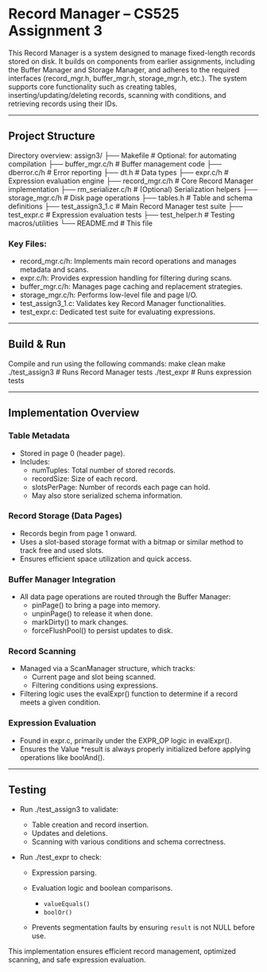 # Record Manager – CS525 Assignment 3

This Record Manager is a system designed to manage fixed-length records stored on disk. It builds on components from earlier assignments, including the Buffer Manager and Storage Manager, and adheres to the required interfaces (record_mgr.h, buffer_mgr.h, storage_mgr.h, etc.). The system supports core functionality such as creating tables, inserting/updating/deleting records, scanning with conditions, and retrieving records using their IDs.

---

## Project Structure

Directory overview:
assign3/
├── Makefile              # Optional: for automating compilation
├── buffer_mgr.c/h        # Buffer management code
├── dberror.c/h           # Error reporting
├── dt.h                  # Data types
├── expr.c/h              # Expression evaluation engine
├── record_mgr.c/h        # Core Record Manager implementation
├── rm_serializer.c/h     # (Optional) Serialization helpers
├── storage_mgr.c/h       # Disk page operations
├── tables.h              # Table and schema definitions
├── test_assign3_1.c      # Main Record Manager test suite
├── test_expr.c           # Expression evaluation tests
├── test_helper.h         # Testing macros/utilities
└── README.md             # This file

### Key Files:
- record_mgr.c/h: Implements main record operations and manages metadata and scans.
- expr.c/h: Provides expression handling for filtering during scans.
- buffer_mgr.c/h: Manages page caching and replacement strategies.
- storage_mgr.c/h: Performs low-level file and page I/O.
- test_assign3_1.c: Validates key Record Manager functionalities.
- test_expr.c: Dedicated test suite for evaluating expressions.

---

## Build & Run

Compile and run using the following commands:
make clean
make
./test_assign3    # Runs Record Manager tests
./test_expr       # Runs expression tests

---

## Implementation Overview

### Table Metadata
- Stored in page 0 (header page).
- Includes:
  - numTuples: Total number of stored records.
  - recordSize: Size of each record.
  - slotsPerPage: Number of records each page can hold.
  - May also store serialized schema information.

### Record Storage (Data Pages)
- Records begin from page 1 onward.
- Uses a slot-based storage format with a bitmap or similar method to track free and used slots.
- Ensures efficient space utilization and quick access.

### Buffer Manager Integration
- All data page operations are routed through the Buffer Manager:
  - pinPage() to bring a page into memory.
  - unpinPage() to release it when done.
  - markDirty() to mark changes.
  - forceFlushPool() to persist updates to disk.

### Record Scanning
- Managed via a ScanManager structure, which tracks:
  - Current page and slot being scanned.
  - Filtering conditions using expressions.
- Filtering logic uses the evalExpr() function to determine if a record meets a given condition.

### Expression Evaluation
- Found in expr.c, primarily under the EXPR_OP logic in evalExpr().
- Ensures the Value *result is always properly initialized before applying operations like boolAnd().

---

## Testing

- Run ./test_assign3 to validate:
  - Table creation and record insertion.
  - Updates and deletions.
  - Scanning with various conditions and schema correctness.

- Run ./test_expr to check:
  - Expression parsing.
  - Evaluation logic and boolean comparisons.

    - `valueEquals()`
    - `boolOr()`
  - Prevents segmentation faults by ensuring `result` is not NULL before use.

This implementation ensures efficient record management, optimized scanning, and safe expression evaluation.
